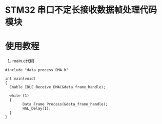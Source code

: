 # STM32 串口不定长接收数据帧处理代码模块
# 使用教程
1. main.c代码
```
#include "data_process_DMA.h"

int main(void)
{
  Enable_IDLE_Receive_DMA(&data_frame_handle);
  
  while (1)
  {
		Data_Frame_Process(&data_frame_handle);
		HAL_Delay(1);
  }
}
```


